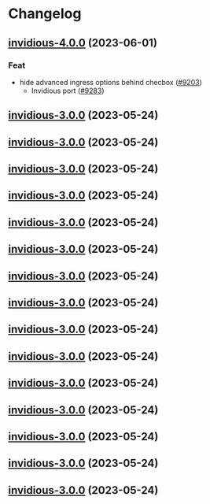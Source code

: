 # Changelog



## [invidious-4.0.0](https://github.com/truecharts/charts/compare/invidious-3.0.0...invidious-4.0.0) (2023-06-01)

### Feat

- hide advanced ingress options behind checbox ([#9203](https://github.com/truecharts/charts/issues/9203))
  - Invidious port ([#9283](https://github.com/truecharts/charts/issues/9283))
  
  


## [invidious-3.0.0](https://github.com/truecharts/charts/compare/invidious-2.0.12...invidious-3.0.0) (2023-05-24)




## [invidious-3.0.0](https://github.com/truecharts/charts/compare/invidious-2.0.12...invidious-3.0.0) (2023-05-24)




## [invidious-3.0.0](https://github.com/truecharts/charts/compare/invidious-2.0.12...invidious-3.0.0) (2023-05-24)




## [invidious-3.0.0](https://github.com/truecharts/charts/compare/invidious-2.0.12...invidious-3.0.0) (2023-05-24)




## [invidious-3.0.0](https://github.com/truecharts/charts/compare/invidious-2.0.12...invidious-3.0.0) (2023-05-24)




## [invidious-3.0.0](https://github.com/truecharts/charts/compare/invidious-2.0.12...invidious-3.0.0) (2023-05-24)




## [invidious-3.0.0](https://github.com/truecharts/charts/compare/invidious-2.0.12...invidious-3.0.0) (2023-05-24)




## [invidious-3.0.0](https://github.com/truecharts/charts/compare/invidious-2.0.12...invidious-3.0.0) (2023-05-24)




## [invidious-3.0.0](https://github.com/truecharts/charts/compare/invidious-2.0.12...invidious-3.0.0) (2023-05-24)




## [invidious-3.0.0](https://github.com/truecharts/charts/compare/invidious-2.0.12...invidious-3.0.0) (2023-05-24)




## [invidious-3.0.0](https://github.com/truecharts/charts/compare/invidious-2.0.12...invidious-3.0.0) (2023-05-24)




## [invidious-3.0.0](https://github.com/truecharts/charts/compare/invidious-2.0.12...invidious-3.0.0) (2023-05-24)




## [invidious-3.0.0](https://github.com/truecharts/charts/compare/invidious-2.0.12...invidious-3.0.0) (2023-05-24)




## [invidious-3.0.0](https://github.com/truecharts/charts/compare/invidious-2.0.12...invidious-3.0.0) (2023-05-24)




## [invidious-3.0.0](https://github.com/truecharts/charts/compare/invidious-2.0.12...invidious-3.0.0) (2023-05-24)

